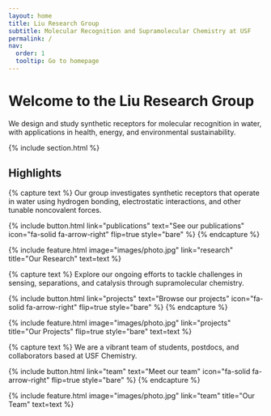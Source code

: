 ```yaml
---
layout: home
title: Liu Research Group
subtitle: Molecular Recognition and Supramolecular Chemistry at USF
permalink: /
nav:
  order: 1
  tooltip: Go to homepage
---
```


# Welcome to the Liu Research Group

We design and study synthetic receptors for molecular recognition in water, with applications in health, energy, and environmental sustainability.

{% include section.html %}

## Highlights

{% capture text %}
Our group investigates synthetic receptors that operate in water using hydrogen bonding, electrostatic interactions, and other tunable noncovalent forces.

{%
  include button.html
  link="publications"
  text="See our publications"
  icon="fa-solid fa-arrow-right"
  flip=true
  style="bare"
%}
{% endcapture %}

{%
  include feature.html
  image="images/photo.jpg"
  link="research"
  title="Our Research"
  text=text
%}

{% capture text %}
Explore our ongoing efforts to tackle challenges in sensing, separations, and catalysis through supramolecular chemistry.

{%
  include button.html
  link="projects"
  text="Browse our projects"
  icon="fa-solid fa-arrow-right"
  flip=true
  style="bare"
%}
{% endcapture %}

{%
  include feature.html
  image="images/photo.jpg"
  link="projects"
  title="Our Projects"
  flip=true
  style="bare"
  text=text
%}

{% capture text %}
We are a vibrant team of students, postdocs, and collaborators based at USF Chemistry.

{%
  include button.html
  link="team"
  text="Meet our team"
  icon="fa-solid fa-arrow-right"
  flip=true
  style="bare"
%}
{% endcapture %}

{%
  include feature.html
  image="images/photo.jpg"
  link="team"
  title="Our Team"
  text=text
%}
